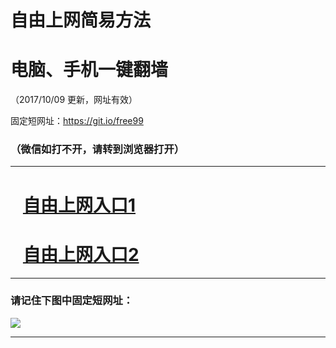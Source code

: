 ﻿# 自由上网简易方法

# 电脑、手机一键翻墙

（2017/10/09 更新，网址有效）

固定短网址：https://git.io/free99

### （微信如打不开，请转到浏览器打开）


***





# &nbsp;&nbsp; <a href="http://ft1699110558.fwq-tz-1001.info/fwqtz01.html?t=100900111035 " target="_blank">自由上网入口1</a>
# &nbsp;&nbsp; <a href="http://ft78325099.fwq-tz-1002.info/fwqtz02.html?t=100900125671 " target="_blank">自由上网入口2</a>
***

### 请记住下图中固定短网址：

<img src="https://s3-us-west-2.amazonaws.com/fwq-1001/yjfq-20170905okok.png" /> 


***

